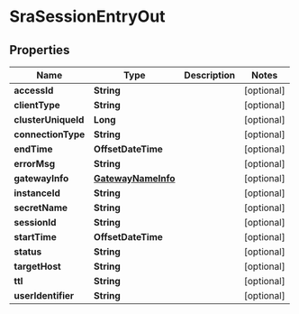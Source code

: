 

# SraSessionEntryOut


## Properties

| Name | Type | Description | Notes |
|------------ | ------------- | ------------- | -------------|
|**accessId** | **String** |  |  [optional] |
|**clientType** | **String** |  |  [optional] |
|**clusterUniqueId** | **Long** |  |  [optional] |
|**connectionType** | **String** |  |  [optional] |
|**endTime** | **OffsetDateTime** |  |  [optional] |
|**errorMsg** | **String** |  |  [optional] |
|**gatewayInfo** | [**GatewayNameInfo**](GatewayNameInfo.md) |  |  [optional] |
|**instanceId** | **String** |  |  [optional] |
|**secretName** | **String** |  |  [optional] |
|**sessionId** | **String** |  |  [optional] |
|**startTime** | **OffsetDateTime** |  |  [optional] |
|**status** | **String** |  |  [optional] |
|**targetHost** | **String** |  |  [optional] |
|**ttl** | **String** |  |  [optional] |
|**userIdentifier** | **String** |  |  [optional] |



